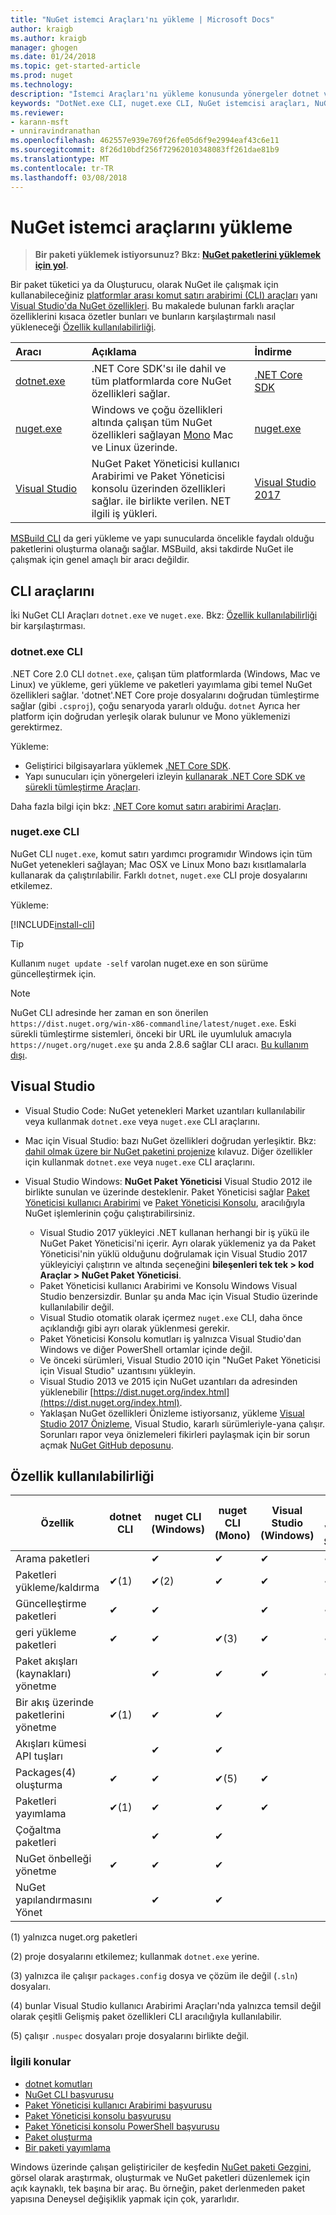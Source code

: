 ```yaml
---
title: "NuGet istemci Araçları'nı yükleme | Microsoft Docs"
author: kraigb
ms.author: kraigb
manager: ghogen
ms.date: 01/24/2018
ms.topic: get-started-article
ms.prod: nuget
ms.technology: 
description: "İstemci Araçları'nı yükleme konusunda yönergeler dotnet ve nuget komut satırı arabirimi (CLI) ve Visual Studio için Paket Yöneticisi."
keywords: "DotNet.exe CLI, nuget.exe CLI, NuGet istemcisi araçları, NuGet Paket Yöneticisi, NuGet Paket Yöneticisi konsolu, NuGet Visual Studio, NuGet beta kanal"
ms.reviewer:
- karann-msft
- unniravindranathan
ms.openlocfilehash: 462557e939e769f26fe05d6f9e2994eaf43c6e11
ms.sourcegitcommit: 8f26d10bdf256f72962010348083ff261dae81b9
ms.translationtype: MT
ms.contentlocale: tr-TR
ms.lasthandoff: 03/08/2018
---
```

# <a name="installing-nuget-client-tools"></a>NuGet istemci araçlarını yükleme

> **Bir paketi yüklemek istiyorsunuz? Bkz: [NuGet paketlerini yüklemek için yol](consume-packages/ways-to-install-a-package.md).**

Bir paket tüketici ya da Oluşturucu, olarak NuGet ile çalışmak için kullanabileceğiniz [platformlar arası komut satırı arabirimi (CLI) araçları](#cli-tools) yanı [Visual Studio'da NuGet özellikleri](#visual-studio). Bu makalede bulunan farklı araçlar özelliklerini kısaca özetler bunları ve bunların karşılaştırmalı nasıl yükleneceği [Özellik kullanılabilirliği](#feature-availability).

| Aracı&nbsp;&nbsp;&nbsp;&nbsp;&nbsp;&nbsp;&nbsp;&nbsp;&nbsp;&nbsp;&nbsp;&nbsp;&nbsp;&nbsp;&nbsp; | Açıklama | İndirme&nbsp;&nbsp;&nbsp;&nbsp;&nbsp;&nbsp;&nbsp;&nbsp;&nbsp; |
|:------------- |:-------------|:-----|
| [dotnet.exe](#dotnetexe-cli) | .NET Core SDK'sı ile dahil ve tüm platformlarda core NuGet özellikleri sağlar. | [.NET Core SDK](https://www.microsoft.com/net/download/) |
| [nuget.exe](#nugetexe-cli) | Windows ve çoğu özellikleri altında çalışan tüm NuGet özellikleri sağlayan [Mono](http://www.mono-project.com/docs/getting-started/install/) Mac ve Linux üzerinde. | [nuget.exe](https://dist.nuget.org/win-x86-commandline/latest/nuget.exe) |
| [Visual Studio](#visual-studio) | NuGet Paket Yöneticisi kullanıcı Arabirimi ve Paket Yöneticisi konsolu üzerinden özellikleri sağlar. ile birlikte verilen. NET ilgili iş yükleri. | [Visual Studio 2017](https://www.visualstudio.com/downloads/) |

[MSBuild CLI](reference/msbuild-targets.md) da geri yükleme ve yapı sunucularda öncelikle faydalı olduğu paketlerini oluşturma olanağı sağlar. MSBuild, aksi takdirde NuGet ile çalışmak için genel amaçlı bir aracı değildir.

## <a name="cli-tools"></a>CLI araçlarını

İki NuGet CLI Araçları `dotnet.exe` ve `nuget.exe`. Bkz: [Özellik kullanılabilirliği](#feature-availability) bir karşılaştırması.

### <a name="dotnetexe-cli"></a>dotnet.exe CLI

.NET Core 2.0 CLI `dotnet.exe`, çalışan tüm platformlarda (Windows, Mac ve Linux) ve yükleme, geri yükleme ve paketleri yayımlama gibi temel NuGet özellikleri sağlar. 'dotnet'.NET Core proje dosyalarını doğrudan tümleştirme sağlar (gibi `.csproj`), çoğu senaryoda yararlı olduğu. `dotnet` Ayrıca her platform için doğrudan yerleşik olarak bulunur ve Mono yüklemenizi gerektirmez.

Yükleme:

- Geliştirici bilgisayarlara yüklemek [.NET Core SDK](https://aka.ms/dotnetcoregs).
- Yapı sunucuları için yönergeleri izleyin [kullanarak .NET Core SDK ve sürekli tümleştirme Araçları](/dotnet/core/tools/using-ci-with-cli).

Daha fazla bilgi için bkz: [.NET Core komut satırı arabirimi Araçları](/dotnet/core/tools/index?tabs=netcore2x#tabpanel_fXL5YCOYDa_netcore2x).

### <a name="nugetexe-cli"></a>nuget.exe CLI

NuGet CLI `nuget.exe`, komut satırı yardımcı programıdır Windows için tüm NuGet yetenekleri sağlayan; Mac OSX ve Linux Mono bazı kısıtlamalarla kullanarak da çalıştırılabilir. Farklı `dotnet`, `nuget.exe` CLI proje dosyalarını etkilemez.

Yükleme:

[!INCLUDE[install-cli](includes/install-cli.md)]

> [!Tip]
> Kullanım `nuget update -self` varolan nuget.exe en son sürüme güncelleştirmek için.

> [!Note]
> NuGet CLI adresinde her zaman en son önerilen `https://dist.nuget.org/win-x86-commandline/latest/nuget.exe`. Eski sürekli tümleştirme sistemleri, önceki bir URL ile uyumluluk amacıyla `https://nuget.org/nuget.exe` şu anda 2.8.6 sağlar CLI aracı. [Bu kullanım dışı](https://github.com/NuGet/NuGetGallery/issues/5381).

## <a name="visual-studio"></a>Visual Studio

- Visual Studio Code: NuGet yetenekleri Market uzantıları kullanılabilir veya kullanmak `dotnet.exe` veya `nuget.exe` CLI araçlarını.
- Mac için Visual Studio: bazı NuGet özellikleri doğrudan yerleşiktir. Bkz: [dahil olmak üzere bir NuGet paketini projenize](/visualstudio/mac/nuget-walkthrough) kılavuz. Diğer özellikler için kullanmak `dotnet.exe` veya `nuget.exe` CLI araçlarını.

- Visual Studio Windows: **NuGet Paket Yöneticisi** Visual Studio 2012 ile birlikte sunulan ve üzerinde desteklenir. Paket Yöneticisi sağlar [Paket Yöneticisi kullanıcı Arabirimi](tools/package-manager-ui.md) ve [Paket Yöneticisi Konsolu](tools/package-manager-console.md), aracılığıyla NuGet işlemlerinin çoğu çalıştırabilirsiniz.
  - Visual Studio 2017 yükleyici .NET kullanan herhangi bir iş yükü ile NuGet Paket Yöneticisi'ni içerir. Ayrı olarak yüklemeniz ya da Paket Yöneticisi'nin yüklü olduğunu doğrulamak için Visual Studio 2017 yükleyiciyi çalıştırın ve altında seçeneğini **bileşenleri tek tek > kod Araçlar > NuGet Paket Yöneticisi**.
  - Paket Yöneticisi kullanıcı Arabirimi ve Konsolu Windows Visual Studio benzersizdir. Bunlar şu anda Mac için Visual Studio üzerinde kullanılabilir değil.
  - Visual Studio otomatik olarak içermez `nuget.exe` CLI, daha önce açıklandığı gibi ayrı olarak yüklenmesi gerekir.
  - Paket Yöneticisi Konsolu komutları iş yalnızca Visual Studio'dan Windows ve diğer PowerShell ortamlar içinde değil.
  - Ve önceki sürümleri, Visual Studio 2010 için "NuGet Paket Yöneticisi için Visual Studio" uzantısını yükleyin.
  - Visual Studio 2013 ve 2015 için NuGet uzantıları da adresinden yüklenebilir [https://dist.nuget.org/index.html](https://dist.nuget.org/index.html).
  - Yaklaşan NuGet özellikleri Önizleme istiyorsanız, yükleme [Visual Studio 2017 Önizleme](https://www.visualstudio.com/vs/preview/), Visual Studio, kararlı sürümleriyle-yana çalışır. Sorunları rapor veya önizlemeleri fikirleri paylaşmak için bir sorun açmak [NuGet GitHub deposunu](https://github.com/Nuget/Home/issues).

## <a name="feature-availability"></a>Özellik kullanılabilirliği

| Özellik | dotnet CLI | nuget CLI (Windows) | nuget CLI (Mono) | Visual Studio (Windows) | Mac için Visual Studio |
| --- | --- | --- | --- | --- | --- |
| Arama paketleri |  | &#10004; | &#10004; | &#10004; | &#10004; |
| Paketleri yükleme/kaldırma | &#10004;(1) | &#10004;(2) | &#10004; | &#10004; | &#10004; |
| Güncelleştirme paketleri | &#10004; | &#10004; | | &#10004; | &#10004; |
| geri yükleme paketleri | &#10004; | &#10004; | &#10004;(3) | &#10004; | &#10004; |
| Paket akışları (kaynakları) yönetme | | &#10004; | &#10004; | &#10004; | &#10004; |
| Bir akış üzerinde paketlerini yönetme | &#10004;(1) | &#10004; | &#10004; | | |
| Akışları kümesi API tuşları | | &#10004; | &#10004; | | |
| Packages(4) oluşturma | &#10004; | &#10004; | &#10004;(5) | &#10004; | |
| Paketleri yayımlama | &#10004;(1) | &#10004; | &#10004; | &#10004; |  |
| Çoğaltma paketleri |  | &#10004; | &#10004; | | |
| NuGet önbelleği yönetme | &#10004; | &#10004; | &#10004; | | |
| NuGet yapılandırmasını Yönet | | &#10004; | &#10004; | | |

(1) yalnızca nuget.org paketleri

(2) proje dosyalarını etkilemez; kullanmak `dotnet.exe` yerine.

(3) yalnızca ile çalışır `packages.config` dosya ve çözüm ile değil (`.sln`) dosyaları.

(4) bunlar Visual Studio kullanıcı Arabirimi Araçları'nda yalnızca temsil değil olarak çeşitli Gelişmiş paket özellikleri CLI aracılığıyla kullanılabilir.

(5) çalışır `.nuspec` dosyaları proje dosyalarını birlikte değil.

### <a name="related-topics"></a>İlgili konular

- [dotnet komutları](tools/dotnet-commands.md)
- [NuGet CLI başvurusu](tools/nuget-exe-cli-reference.md)
- [Paket Yöneticisi kullanıcı Arabirimi başvurusu](tools/package-manager-ui.md)
- [Paket Yöneticisi konsolu başvurusu](tools/package-manager-console.md)
- [Paket Yöneticisi konsolu PowerShell başvurusu](tools/powershell-reference.md)
- [Paket oluşturma](create-packages/creating-a-package.md)
- [Bir paketi yayımlama](create-packages/publish-a-package.md)

Windows üzerinde çalışan geliştiriciler de keşfedin [NuGet paketi Gezgini](https://github.com/NuGetPackageExplorer/NuGetPackageExplorer), görsel olarak araştırmak, oluşturmak ve NuGet paketleri düzenlemek için açık kaynaklı, tek başına bir araç. Bu örneğin, paket derlenmeden paket yapısına Deneysel değişiklik yapmak için çok, yararlıdır.
